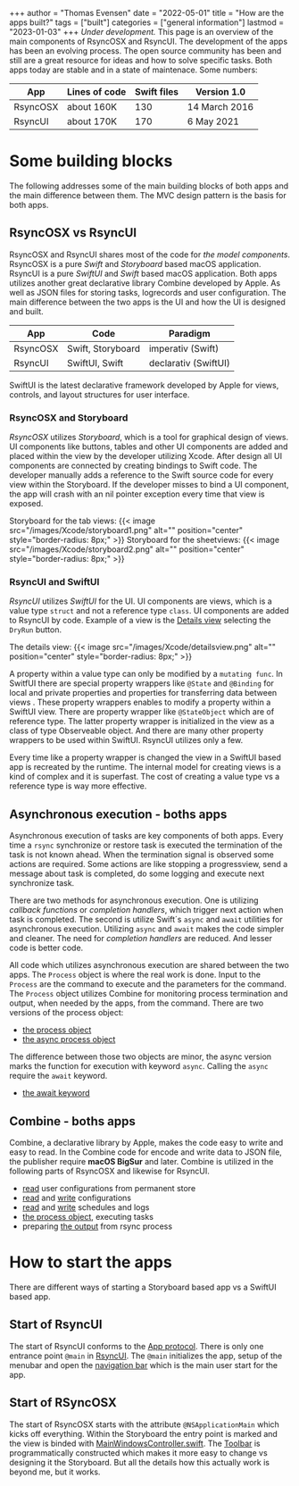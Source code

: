 +++
author = "Thomas Evensen"
date = "2022-05-01"
title =  "How are the apps built?"
tags = ["built"]
categories = ["general information"]
lastmod = "2023-01-03"
+++
*Under development.* This page is an overview of the main components of RsyncOSX and RsyncUI. The development of the apps has been an evolving process. The open source community has been and still are a great resource for ideas and how to solve specific tasks. Both apps today are stable and in a state of maintenace. Some numbers:

| App      | Lines of code | Swift files | Version 1.0 |
| ----------- | ----------- |   ----------- | -------- |
| RsyncOSX   | about 160K   | 130       | 14 March 2016 |	
| RsyncUI   | about 170K        | 170       | 6 May 2021 |

# Some building blocks

The following addresses some of the main building blocks of both apps and the main difference between them. The MVC design pattern is the basis for both apps. 

## RsyncOSX vs RsyncUI

RsyncOSX and RsyncUI shares most of the code for *the model components*. RsyncOSX is a pure *Swift* and *Storyboard* based macOS application. RsyncUI is a pure *SwiftUI* and *Swift* based macOS application.  Both apps utilizes another great declarative library Combine developed by Apple. As well as JSON files for storing tasks, logrecords and user configuration. The main difference between the two apps is the UI and how the UI is designed and built. 


| App      | Code | Paradigm |
| ----------- | ----------- |   ----------- |
| RsyncOSX   | Swift, Storyboard   | imperativ (Swift)      |
| RsyncUI   | SwiftUI, Swift | declarativ  (SwiftUI)     |

SwiftUI is the latest declarative framework developed by Apple for views, controls, and layout structures for user interface. 

### RsyncOSX and Storyboard

*RsyncOSX* utilizes *Storyboard*, which is a tool for graphical design of views. UI components like buttons, tables and other UI components are added and placed within the view by the developer utilizing Xcode. After design all UI components are connected by creating bindings to Swift code. The developer manually adds a reference to the Swift source code for every view  within the Storyboard. If the developer misses to bind a UI component, the app will crash with an nil pointer exception every time that view is exposed.

Storyboard for the tab views:
{{< image src="/images/Xcode/storyboard1.png" alt="" position="center" style="border-radius: 8px;" >}}
Storyboard for the sheetviews:
{{< image src="/images/Xcode/storyboard2.png" alt="" position="center" style="border-radius: 8px;" >}}

### RsyncUI and SwiftUI

*RsyncUI* utilizes *SwiftUI* for the UI. UI components are views, which is a value type `struct` and not a reference type `class`. UI components are added to RsyncUI by code. Example of a view is the [Details view](https://github.com/rsyncOSX/RsyncUI/blob/main/RsyncUI/Views/Detailsview/DetailsView.swift) selecting the `DryRun` button.

The details view:
{{< image src="/images/Xcode/detailsview.png" alt="" position="center" style="border-radius: 8px;" >}}

 A property within a value type can only be modified by a `mutating func`. In  SwitfUI there are special property wrappers like `@State` and `@Binding` for local and private properties and properties for transferring data between views . These property wrappers enables to modify a property within a SwiftUI view. There are property wrapper  like `@StateObject` which are of reference type. The latter property wrapper is initialized in the view as a class of type Observeable object. And there are many other property wrappers to be used within SwiftUI. RsyncUI utilizes only a few.

Every time like a property wrapper is changed the view in a SwiftUI based app is recreated by the runtime. The internal model for creating views is a kind of complex and it is superfast. The cost of creating a value type vs a reference type is way more effective.

## Asynchronous execution - boths apps

Asynchronous execution of tasks are key components of both apps. Every time a `rsync` synchronize or restore task is executed the termination of the task is not known ahead.  When the termination signal is observed some actions are required. Some actions are like stopping a progressview, send a message about task is completed, do some logging and execute next synchronize task.

There are two methods for asynchronous execution. One is utilizing *callback functions* or *completion handlers*, which trigger next action when task is completed. The second is utilize Swift´s `async` and `await` utilities for asynchronous execution. Utilizing `async` and `await` makes the code simpler and cleaner. The need for *completion handlers* are reduced.  And lesser code is better code.

All code which utilizes asynchronous execution are shared between the two apps. The `Process` object is where the real work is done. Input to the `Process` are the command to execute and the parameters for the command. The `Process` object utilizes Combine for monitoring process termination and output, when needed by the apps, from the command.  There are two versions of the process object:

- [the process object](https://github.com/rsyncOSX/RsyncOSX/blob/master/RsyncOSX/RsyncProcess.swift)
- [the async process object](https://github.com/rsyncOSX/RsyncOSX/blob/master/RsyncOSX/RsyncProcessAsync.swift)

The difference between those two objects are minor, the async version marks the function for execution with keyword `async`. Calling the `async` require the `await` keyword. 

- [the await keyword](https://github.com/rsyncOSX/RsyncOSX/blob/master/RsyncOSX/ExecuteTaskNow.swift)

## Combine  - boths apps

Combine, a declarative library by Apple, makes the code easy to write and easy to read. In the Combine code for encode and write data to JSON file, the publisher require **macOS BigSur** and later. Combine is utilized in the following parts of RsyncOSX and likewise for RsyncUI.

- [read](https://github.com/rsyncOSX/RsyncOSX/blob/master/RsyncOSX/ReadUserConfigurationJSON.swift) user configurations from permanent store
- [read](https://github.com/rsyncOSX/RsyncOSX/blob/master/RsyncOSX/ReadConfigurationJSON.swift) and [write](https://github.com/rsyncOSX/RsyncOSX/blob/master/RsyncOSX/WriteConfigurationJSON.swift) configurations
- [read](https://github.com/rsyncOSX/RsyncOSX/blob/master/RsyncOSX/ReadScheduleJSON.swift) and [write](https://github.com/rsyncOSX/RsyncOSX/blob/master/RsyncOSX/WriteScheduleJSON.swift) schedules and logs
- [the process object](https://github.com/rsyncOSX/RsyncOSX/blob/master/RsyncOSX/RsyncProcess.swift), executing tasks
- preparing [the output](https://github.com/rsyncOSX/RsyncOSX/blob/master/RsyncOSX/TrimTwo.swift) from rsync process

# How to start the apps

There are different ways of starting a Storyboard based app vs a SwiftUI based app.

## Start of RsyncUI

The start of RsyncUI conforms to the [App protocol](https://developer.apple.com/documentation/SwiftUI/App). There is only one entrance point `@main` in [RsyncUI](https://github.com/rsyncOSX/RsyncUI/blob/main/RsyncUI/Main/RsyncUIApp.swift). The `@main` initializes the app, setup of the menubar and open the [navigation bar](https://github.com/rsyncOSX/RsyncUI/blob/main/RsyncUI/Main/RsyncUIView.swift) which is the main user start for the app.

## Start of RSyncOSX

The start of RsyncOSX starts with the attribute `@NSApplicationMain` which kicks off everything. Within the Storyboard the entry point is marked and the view is binded with [MainWindowsController.swift](https://github.com/rsyncOSX/RsyncOSX/blob/master/RsyncOSX/MainWindowsController.swift). The [Toolbar](https://github.com/rsyncOSX/RsyncOSX/blob/master/RsyncOSX/Toolbar.swift) is programmatically constructed which makes it more easy to change vs designing it the Storyboard. But all the details how this actually work is beyond me, but it works.


